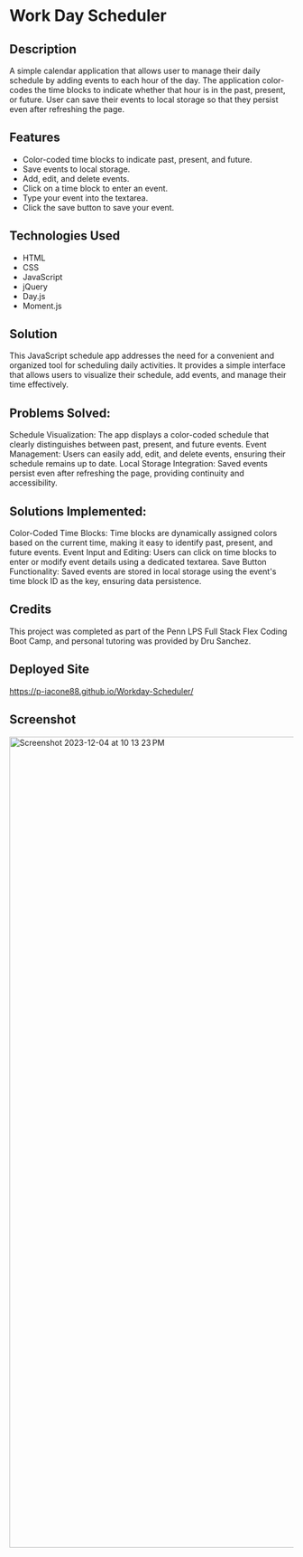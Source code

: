 # Work Day Scheduler

## Description 
A simple calendar application that allows user to manage their daily schedule by adding events to each hour of the day. The application color-codes the time blocks to indicate whether that hour is in the past, present, or future. User can save their events to local storage so that they persist even after refreshing the page.

## Features
- Color-coded time blocks to indicate past, present, and future.
- Save events to local storage.
- Add, edit, and delete events. 
- Click on a time block to enter an event.
- Type your event into the textarea.
- Click the save button to save your event.

## Technologies Used
- HTML
- CSS
- JavaScript
- jQuery
- Day.js
- Moment.js

## Solution
This JavaScript schedule app addresses the need for a convenient and organized tool for scheduling daily activities. It provides a simple interface that allows users to visualize their schedule, add events, and manage their time effectively.

## Problems Solved:
Schedule Visualization: The app displays a color-coded schedule that clearly distinguishes between past, present, and future events.
Event Management: Users can easily add, edit, and delete events, ensuring their schedule remains up to date.
Local Storage Integration: Saved events persist even after refreshing the page, providing continuity and accessibility.


## Solutions Implemented:

Color-Coded Time Blocks: Time blocks are dynamically assigned colors based on the current time, making it easy to identify past, present, and future events.
Event Input and Editing: Users can click on time blocks to enter or modify event details using a dedicated textarea.
Save Button Functionality: Saved events are stored in local storage using the event's time block ID as the key, ensuring data persistence.

## Credits
This project was completed as part of the Penn LPS Full Stack Flex Coding Boot Camp, and personal tutoring was provided by Dru Sanchez.

## Deployed Site

https://p-iacone88.github.io/Workday-Scheduler/

## Screenshot

<img width="1435" alt="Screenshot 2023-12-04 at 10 13 23 PM" src="https://github.com/p-iacone88/Workday-Scheduler/assets/50248763/52ff6161-9409-442e-b2d8-80cbcc026917">

